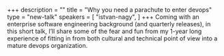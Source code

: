 +++
description = ""
title = "Why you need a parachute to enter devops"
type = "new-talk"
speakers = [
        "istvan-nagy",
]
+++
Coming with an enterprise software engineering background (and quarterly releases), in this short talk, I’ll share some of the fear and fun from my 1-year long experience of fitting in from both cultural and technical point of view into a mature devops organization.